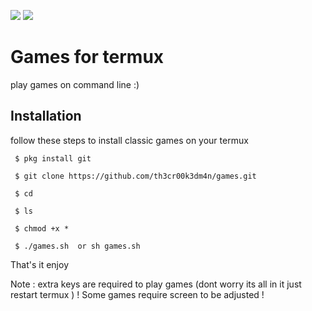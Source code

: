 <img src="https://img.shields.io/badge/MADE%20IN-INDIA-blue" > <img src="https://img.shields.io/badge/Language-shell-brightgreen">
<h1>Games for termux</h1>
play games on command line :)
<h2>Installation</h2>
follow these steps to install classic games on your termux

```
 $ pkg install git

 $ git clone https://github.com/th3cr00k3dm4n/games.git

 $ cd

 $ ls

 $ chmod +x * 

 $ ./games.sh  or sh games.sh
```

That's it enjoy


Note : extra keys are required to play games (dont worry its all in it just restart termux )
   ! Some games require screen to be adjusted !
